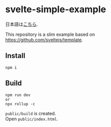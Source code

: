 # svelte-simple-example

日本語は[こちら](./README_ja.md).

This repository is a slim example based on https://github.com/sveltejs/template.

## Install

```
npm i
```

## Build

```
npm run dev
or
npx rollup -c
```

`public/build` is created.  
Open `public/index.html`.
